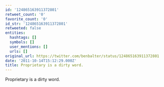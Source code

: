 ```yaml
---
id: '124865163911372801'
retweet_count: '0'
favorite_count: '0'
id_str: '124865163911372801'
retweeted: false
entities:
  hashtags: []
  symbols: []
  user_mentions: []
  urls: []
original_url: https://twitter.com/benbalter/status/124865163911372801
date: '2011-10-14T15:12:29.000Z'
title: Proprietary is a dirty word.
---
```


Proprietary is a dirty word.